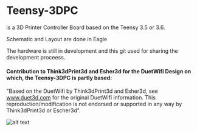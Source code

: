 # Teensy-3DPC 
is a 3D Printer Controller Board based on the Teensy 3.5 or 3.6.

Schematic and Layout are done in Eagle 

The hardware is still in development and this git used for sharing the development proceess.

#### Contribution to Think3dPrint3d and Esher3d for the DuetWifi Design on which, the Teensy-3DPC is partly based:

"Based on the DuetWifi by Think3dPrint3d and Esher3d, see www.duet3d.com for the original DuetWifi information. This reproduction/modification is not endorsed or supported in any way by Think3dPrint3d or Escher3d".

![alt text](https://github.com/Flydroid/Teensy-3DPC/blob/master/Teensy3D.png)


